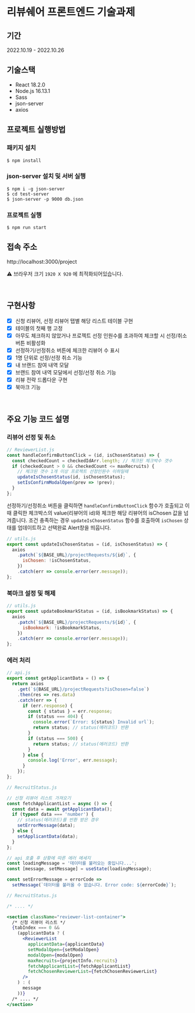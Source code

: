 # 리뷰쉐어 프론트엔드 기술과제

## 기간

2022.10.19 - 2022.10.26

## 기술스택

- React 18.2.0
- Node.js 16.13.1
- Sass
- json-server
- axios

## 프로젝트 실행방법

### 패키지 설치

```
$ npm install
```

### json-server 설치 및 서버 실행

```
$ npm i -g json-server
$ cd test-server
$ json-server -p 9000 db.json
```

### 프로젝트 실행

```
$ npm run start
```

## 접속 주소

http://localhost:3000/project

⚠️ 브라우저 크기 `1920 X 920` 에 최적화되어있습니다.

<br>

## 구현사항

- [x] 신청 리뷰어, 선정 리뷰어 탭별 해당 리스트 테이블 구현
- [x] 테이블의 첫째 행 고정
- [x] 아무도 체크하지 않았거나 프로젝트 선정 인원수를 초과하여 체크할 시 선정/취소 버튼 비활성화
- [x] 선정하기/선정취소 버튼에 체크한 리뷰어 수 표시
- [x] 1명 단위로 선정/선정 취소 기능
- [x] 내 브랜드 참여 내역 모달
- [x] 브랜드 참여 내역 모달에서 선정/선정 취소 기능
- [x] 리뷰 전략 드롭다운 구현
- [x] 북마크 기능

<br>

## 주요 기능 코드 설명

### 리뷰어 선정 및 취소

```js
// ReviewerList.js
const handleConfirmButtonClick = (id, isChosenStatus) => {
  const checkedCount = checkedIdArr.length; // 체크된 체크박수 갯수
  if (checkedCount > 0 && checkedCount <= maxRecruits) {
    // 체크된 갯수 1개 이상 프로젝트 선정인원수 이하일때
    updateIsChosenStatus(id, isChosenStatus);
    setIsConfirmModalOpen(prev => !prev);
  }
};
```

선정하기/선정취소 버튼을 클릭하면 `handleConfirmButtonClick` 함수가 호출되고 이때 클릭한 체크박스의 value(리뷰어의 id)와 체크한 해당 리뷰어의 isChosen 값을 넘겨줍니다.
조건 충족하는 경우 `updateIsChosenStatus` 함수를 호출하여 `isChosen` 상태를 업데이트하고 선택완료 Alert창을 띄웁니다.

```js
// utils.js
export const updateIsChosenStatus = (id, isChosenStatus) => {
  axios
    .patch(`${BASE_URL}/projectRequests/${id}`, {
      isChosen: !isChosenStatus,
    })
    .catch(err => console.error(err.message));
};
```

### 북마크 설정 및 해제

```js
// utils.js
export const updateBookmarkStatus = (id, isBookmarkStatus) => {
  axios
    .patch(`${BASE_URL}/projectRequests/${id}`, {
      isBookmark: !isBookmarkStatus,
    })
    .catch(err => console.error(err.message));
};
```

### 에러 처리

```js
// api.js
export const getApplicantData = () => {
  return axios
    .get(`${BASE_URL}/projectRequests?isChosen=false`)
    .then(res => res.data)
    .catch(err => {
      if (err.response) {
        const { status } = err.response;
        if (status === 404) {
          console.error(`Error: ${status} Invalid url`);
          return status; // status(에러코드) 반환
        }
        if (status === 500) {
          return status; // status(에러코드) 반환
        }
      } else {
        console.log('Error', err.message);
      }
    });
};
```

```js
// RecruitStatus.js

// 신청 리뷰어 리스트 가져오기
const fetchApplicantList = async () => {
  const data = await getApplicantData();
  if (typeof data === 'number') {
    // status(에러코드)를 반환 받은 경우
    setErrorMessage(data);
  } else {
    setApplicantData(data);
  }
};

// api 호출 후 상황에 따른 에러 메세지
const loadingMessage = '데이터를 불러오는 중입니다...';
const [message, setMessage] = useState(loadingMessage);

const setErrorMessage = errorCode =>
  setMessage(`데이터를 불러올 수 없습니다. Error code: ${errorCode}`);
```

```jsx
// RecruitStatus.js

/* .... */

<section className="reviewer-list-container">
  /* 신청 리뷰어 리스트 */
  {tabIndex === 0 &&
    (applicantData ? (
      <ReviewerList
        applicantData={applicantData}
        setModalOpen={setModalOpen}
        modalOpen={modalOpen}
        maxRecruits={projectInfo.recruits}
        fetchApplicantList={fetchApplicantList}
        fetchChosenReviewerList={fetchChosenReviewerList}
      />
    ) : (
      message
    ))}
  /* .... */
</section>
```
